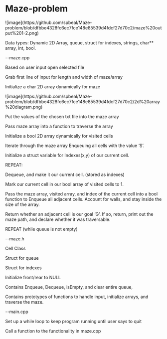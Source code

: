 # Maze-problem

<div className=''>
![image](https://github.com/spbeal/Maze-problem/blob/dfbbe4328fc6ec7fce148e85539d4fdcf27d70c2/maze%20output%201-2.png)
<p>Data types: Dynamic 2D Array, queue, struct for indexes, strings, char** array, int, bool.</p>
<p></p>

<p>--maze.cpp </p>
<p>Based on user input open selected file</p>
<p>Grab first line of input for length and width of maze/array</p>
<p>Initialize a char 2D array dynamically for maze</p>
![image](https://github.com/spbeal/Maze-problem/blob/dfbbe4328fc6ec7fce148e85539d4fdcf27d70c2/2d%20array%20diagram.png)
<p>Put the values of the chosen txt file into the maze array</p>
<p>Pass maze array into a function to traverse the array</p>
<p>Initialize a bool 2D array dynamically for visited cells</p>
<p>Iterate through the maze array Enqueuing all cells with the value ‘S’. </p>
<p>Initialize a struct variable for Indexes(x,y) of our current cell.</p>

<p>REPEAT:</p>
<p>Dequeue, and make it our current cell. (stored as indexes)</p>
<p>Mark our current cell in our bool array of visited cells to 1. </p>
<p>Pass the maze array, visited array, and index of the current cell into a bool function to Enqueue all adjacent cells. Account for walls, and stay inside the size of the array. </p>
<p>Return whether an adjacent cell is our goal ‘G’. If so, return, print out the maze path, and declare whether it was traversable. </p>
<p>REPEAT (while queue is not empty)</p>

<p>--maze.h </p>
<p> Cell Class  </p>
<p>Struct for queue</p>
<p>Struct for indexes</p>
<p>Initialize front/rear to NULL</p>
<p>Contains Enqueue, Dequeue, isEmpty, and clear entire queue, </p>
<p>Contains prototypes of functions to handle input, initialize arrays, and traverse the maze. </p>

<p>--main.cpp </p>
<p>Set up a while loop to keep program running until user says to quit</p>
<p>Call a function to the functionality in maze.cpp</p>

</div>
